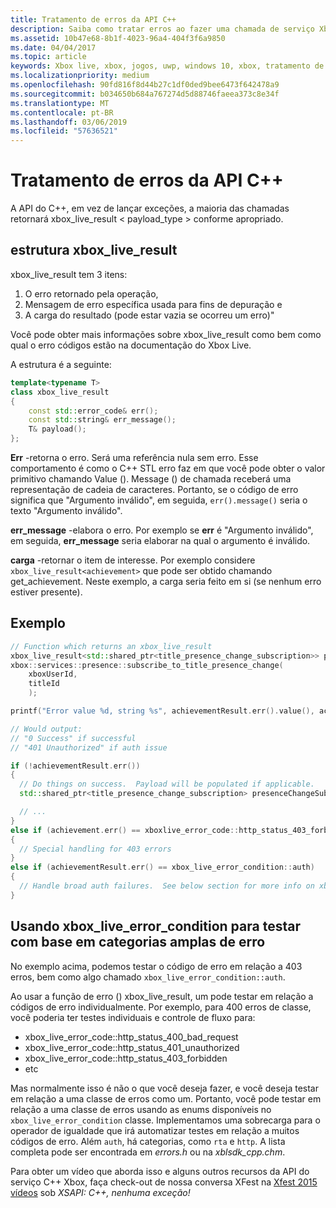 ```yaml
---
title: Tratamento de erros da API C++
description: Saiba como tratar erros ao fazer uma chamada de serviço Xbox Live com as APIs do C++.
ms.assetid: 10b47e68-8b1f-4023-96a4-404f3f6a9850
ms.date: 04/04/2017
ms.topic: article
keywords: Xbox live, xbox, jogos, uwp, windows 10, xbox, tratamento de erros
ms.localizationpriority: medium
ms.openlocfilehash: 90fd816f8d44b27c1df0ded9bee6473f642478a9
ms.sourcegitcommit: b034650b684a767274d5d88746faeea373c8e34f
ms.translationtype: MT
ms.contentlocale: pt-BR
ms.lasthandoff: 03/06/2019
ms.locfileid: "57636521"
---
```

# <a name="c-api-error-handling"></a>Tratamento de erros da API C++

A API do C++, em vez de lançar exceções, a maioria das chamadas retornará xbox_live_result < payload_type > conforme apropriado.

## <a name="xboxliveresult-structure"></a>estrutura xbox_live_result
xbox_live_result tem 3 itens:
1. O erro retornado pela operação,
2. Mensagem de erro específica usada para fins de depuração e
3. A carga do resultado (pode estar vazia se ocorreu um erro)"

Você pode obter mais informações sobre xbox_live_result como bem como qual o erro códigos estão na documentação do Xbox Live.

A estrutura é a seguinte:

```cpp
template<typename T>
class xbox_live_result
{
    const std::error_code& err();
    const std::string& err_message();
    T& payload();
};
```

**Err** -retorna o erro.  Será uma referência nula sem erro.  Esse comportamento é como o C++ STL erro faz em que você pode obter o valor primitivo chamando Value ().  Message () de chamada receberá uma representação de cadeia de caracteres.  Portanto, se o código de erro significa que "Argumento inválido", em seguida, ```err().message()``` seria o texto "Argumento inválido".

**err_message** -elabora o erro.  Por exemplo se **err** é "Argumento inválido", em seguida, **err_message** seria elaborar na qual o argumento é inválido.

**carga** -retornar o item de interesse.  Por exemplo considere ```xbox_live_result<achievement>``` que pode ser obtido chamando get_achievement.  Neste exemplo, a carga seria feito em si (se nenhum erro estiver presente).

## <a name="example"></a>Exemplo

```cpp
// Function which returns an xbox_live_result
xbox_live_result<std::shared_ptr<title_presence_change_subscription>> presenceChangeSubscriptionResult =
xbox::services::presence::subscribe_to_title_presence_change(
    xboxUserId,
    titleId
    );

printf("Error value %d, string %s", achievementResult.err().value(), achievementResult.err().message());

// Would output:
// "0 Success" if successful
// "401 Unauthorized" if auth issue

if (!achievementResult.err())
{
  // Do things on success.  Payload will be populated if applicable.
  std::shared_ptr<title_presence_change_subscription> presenceChangeSubscription = presenceChangeSubscriptionResult->payload();

  // ...
}
else if (achievement.err() == xboxlive_error_code::http_status_403_forbidden)
{
  // Special handling for 403 errors
}
else if (achievementResult.err() == xbox_live_error_condition::auth)
{
  // Handle broad auth failures.  See below section for more info on xbox_live_error_condition
}

```

## <a name="using-xboxliveerrorcondition-to-test-against-broad-error-categories"></a>Usando xbox_live_error_condition para testar com base em categorias amplas de erro
No exemplo acima, podemos testar o código de erro em relação a 403 erros, bem como algo chamado ```xbox_live_error_condition::auth```.

 Ao usar a função de erro () xbox_live_result, um pode testar em relação a códigos de erro individualmente.  Por exemplo, para 400 erros de classe, você poderia ter testes individuais e controle de fluxo para:

* xbox_live_error_code::http_status_400_bad_request
* xbox_live_error_code::http_status_401_unauthorized
* xbox_live_error_code::http_status_403_forbidden
* etc

Mas normalmente isso é não o que você deseja fazer, e você deseja testar em relação a uma classe de erros como um.  Portanto, você pode testar em relação a uma classe de erros usando as enums disponíveis no ```xbox_live_error_condition``` classe.  Implementamos uma sobrecarga para o operador de igualdade que irá automatizar testes em relação a muitos códigos de erro.  Além ```auth```, há categorias, como ```rta``` e ```http```.  A lista completa pode ser encontrada em *errors.h* ou na *xblsdk_cpp.chm*.

Para obter um vídeo que aborda isso e alguns outros recursos da API do serviço C++ Xbox, faça check-out de nossa conversa XFest na [Xfest 2015 vídeos](https://developer.xboxlive.com/en-us/platform/documentlibrary/events/Pages/Xfest2015.aspx) sob *XSAPI: C++, nenhuma exceção!*
